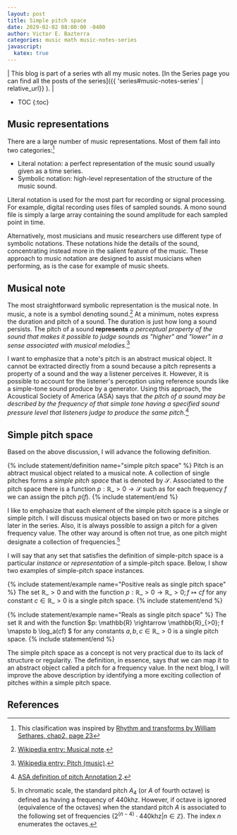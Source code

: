 ```yaml
---
layout: post
title: Simple pitch space
date: 2029-02-02 08:00:00 -0400
author: Victor E. Bazterra
categories: music math music-notes-series
javascript:
  katex: true
---
```


| This blog is part of a series wth all my music notes. [In the Series page you can find all the posts of the series]({{ 'series#music-notes-series' | relative_url}} ). |

* TOC
{:toc}

## Music representations

There are a large number of music representations. Most of them fall into two categories:[^1]

* Literal notation: a perfect representation of the music sound usually given as a time series.
* Symbolic notation: high-level representation of the structure of the music sound.

Literal notation is used for the most part for recording or signal processing. For example, digital recording uses files of sampled sounds. A mono sound file is simply a large array containing the sound amplitude for each sampled point in time.

Alternatively, most musicians and music researchers use different type of symbolic notations. These notations hide the details of the sound, concentrating instead more in the salient feature of the music. These approach to music notation are designed to assist musicians when performing, as is the case for example of music sheets.

## Musical note

The most straightforward symbolic representation is the musical note. In music, a note is a symbol denoting sound.[^2] At a minimum, notes express the duration and pitch of a sound. The duration is just how long a sound persists. The pitch of a sound **represents** *a perceptual property of the sound that makes it possible to judge sounds as "higher" and "lower" in a sense associated with musical melodies.*[^3]

I want to emphasize that a note's pitch is an abstract musical object. It cannot be extracted directly from a sound because a pitch represents a property of a sound and the way a listener perceives it. However, it is possible to account for the listener's perception using reference sounds like a simple-tone sound produce by a generator. Using this approach, the Acoustical Society of America (ASA) says that *the pitch of a sound may be described by the frequency of that simple tone having a specified sound pressure level that listeners judge to produce the same pitch.*[^4]

## Simple pitch space

Based on the above discussion, I will advance the following definition.

{% include statement/definition name="simple pitch space" %}
Pitch is an abtract musical object related to a musical note. A collection of single pitches forms a *simple pitch space* that is denoted by $\mathcal{S}$. Associated to the pitch space there is a function $p: \mathbb{R}\_{>0} \rightarrow \mathcal{S}$ such as for each frequency $f$ we can assign the pitch $p(f)$.
{% include statement/end %}

I like to emphasize that each element of the simple pitch space is a single or simple pitch. I will discuss musical objects based on two or more pitches later in the series. Also, it is always possible to assign a pitch for a given frequency value. The other way around is often not true, as one pitch might designate a collection of frequencies.[^5]

I will say that any set that satisfies the definition of simple-pitch space is a particular *instance* or *representation* of a simple-pitch space. Below, I show two examples of simple-pitch space instances.

{% include statement/example name="Positive reals as single pitch space" %}
The set $\mathbb{R}\_{>0}$ and with the function $p: \mathbb{R}\_{>0} \rightarrow \mathbb{R}\_{>0}; f \mapsto cf$ for any constant $c \in \mathbb{R}\_{>0}$ is a single pitch space.
{% include statement/end %}

{% include statement/example name="Reals as single pitch space" %}
The set $\mathbb{R}$ and with the function $p: \mathbb{R} \rightarrow \mathbb{R}\_{>0}; f \mapsto b \log_a(cf) $ for any constants $a, b, c \in \mathbb{R}\_{>0}$ is a single pitch space.
{% include statement/end %}

The simple pitch space as a concept is not very practical due to its lack of structure or regularity. The definition, in essence, says that we can map it to an abstract object called a pitch for a frequency value. In the next blog, I will improve the above description by identifying a more exciting collection of pitches within a simple pitch space.

## References

[^1]: This clasification was inspired by [Rhythm and transforms by William Sethares, chap2, page 23](https://www.springer.com/gp/book/9781846286391)
[^2]: [Wikipedia entry: Musical note](https://en.wikipedia.org/wiki/Musical_note).
[^3]: [Wikipedia entry: Pitch (music)](https://en.wikipedia.org/wiki/Pitch_(music)).
[^4]: [ASA definition of pitch Annotation 2](https://asastandards.org/Terms/pitch/).
[^5]: In chromatic scale, the standard pitch $A_4$ (or $A$ of fourth octave) is defined as having a frequency of $440 \text{khz}$. However, if octave is ignored (equivalence of the octaves) when the standard pitch $A$ is associated to the following set of frequencies $\big\lbrace 2^{(n-4)} \cdot 440 \text{khz} \vert n \in \mathbb{Z} \big\rbrace$. The index $n$ enumerates the octaves.